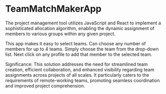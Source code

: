 # TeamMatchMakerApp
The project management tool utilizes JavaScript and React to implement a sophisticated allocation algorithm, enabling the dynamic assignment of members to various groups within any given project.

This app makes it easy to select teams. Can choose any number of members for up to 4 teams.
Simply choose the team from the drop-down list.
Next click on any profile to add that member to the selected team. 


Significance: This solution addresses the need for streamlined team creation, efficient collaboration, and enhanced visibility regarding team assignments across projects of all scales. It particularly caters to the requirements of remote-working teams, promoting seamless coordination and improved project comprehension.
